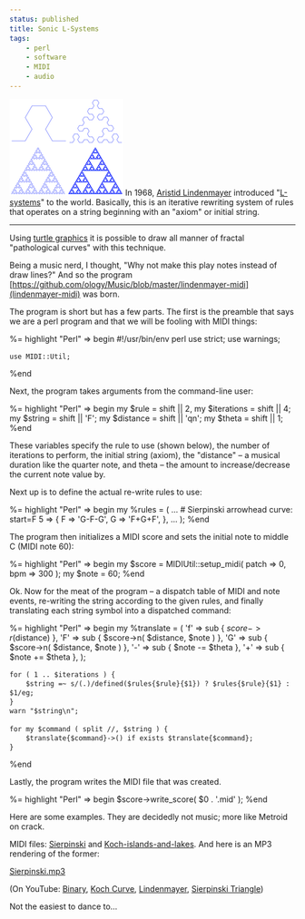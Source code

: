 ```yaml
---
status: published
title: Sonic L-Systems
tags:
    - perl
    - software
    - MIDI
    - audio
---
```


![](Serpinski_Lsystem.png)
In 1968, [Aristid Lindenmayer](https://en.wikipedia.org/wiki/Aristid_Lindenmayer) introduced "[L-systems](https://en.wikipedia.org/wiki/L-system)" to the world. Basically, this is an iterative rewriting system of rules that operates on a string beginning with an "axiom" or initial string.

---

Using [turtle graphics](https://en.wikipedia.org/wiki/Turtle_graphics) it is possible to draw all manner of fractal "pathological curves" with this technique.

Being a music nerd, I thought, "Why not make this play notes instead of draw lines?" And so the program [https://github.com/ology/Music/blob/master/lindenmayer-midi](lindenmayer-midi) was born.

The program is short but has a few parts. The first is the preamble that says we are a perl program and that we will be fooling with MIDI things:

%= highlight "Perl" => begin
    #!/usr/bin/env perl
    use strict;
    use warnings;

    use MIDI::Util;
%end

Next, the program takes arguments from the command-line user:

%= highlight "Perl" => begin
    my $rule       = shift || 2,
    my $iterations = shift || 4;
    my $string     = shift || 'F';
    my $distance   = shift || 'qn';
    my $theta      = shift || 1;
%end

These variables specify the rule to use (shown below), the number of iterations to perform, the initial string (axiom), the "distance" – a musical duration like the quarter note, and theta – the amount to increase/decrease the current note value by.

Next up is to define the actual re-write rules to use:

%= highlight "Perl" => begin
    my %rules = (
        ...
        # Sierpinski arrowhead curve: start=F
        5 => {
            F => 'G-F-G',
            G => 'F+G+F',
        },
        ...
    );
%end

The program then initializes a MIDI score and sets the initial note to middle C (MIDI note 60):

%= highlight "Perl" => begin
    my $score = MIDIUtil::setup_midi( patch => 0, bpm => 300 );
    my $note = 60;
%end

Ok. Now for the meat of the program – a dispatch table of MIDI and note events, re-writing the string according to the given rules, and finally translating each string symbol into a dispatched command:

%= highlight "Perl" => begin
    my %translate = (
        'f' => sub { $score->r($distance) },
        'F' => sub { $score->n( $distance, $note ) },
        'G' => sub { $score->n( $distance, $note ) },
        '-' => sub { $note -= $theta },
        '+' => sub { $note += $theta },
    );

    for ( 1 .. $iterations ) {
        $string =~ s/(.)/defined($rules{$rule}{$1}) ? $rules{$rule}{$1} : $1/eg;
    }
    warn "$string\n";

    for my $command ( split //, $string ) {
        $translate{$command}->() if exists $translate{$command};
    }
%end

Lastly, the program writes the MIDI file that was created.

%= highlight "Perl" => begin
    $score->write_score( $0 . '.mid' );
%end

Here are some examples. They are decidedly not music; more like Metroid on crack.

MIDI files: [Sierpinski](https://www.ology.net/tech/wp-content/uploads/Sierpinski.mid) and [Koch-islands-and-lakes](https://www.ology.net/tech/wp-content/uploads/Koch-islands-and-lakes.mid). And here is an MP3 rendering of the former:

[Sierpinski.mp3](Sierpinski.mp3)

(On YouTube: [Binary](https://www.youtube.com/watch?v=v6dTNOsfAUY), [Koch Curve](https://www.youtube.com/watch?v=K_PqVZGScJQ), [Lindenmayer](https://www.youtube.com/watch?v=LUr_3Hfrinc), [Sierpinski Triangle](https://www.youtube.com/watch?v=Gt8NYdsdidU))

Not the easiest to dance to…

